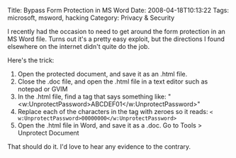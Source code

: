Title: Bypass Form Protection in MS Word
Date: 2008-04-18T10:13:22
Tags: microsoft, msword, hacking
Category: Privacy & Security


I recently had the occasion to need to get around the form protection in an 
MS Word file. Turns out it's a pretty easy exploit, but the directions I 
found elsewhere on the internet didn't quite do the job. 

Here's the trick:

1. Open the protected document, and save it as an .html file.
1. Close the .doc file, and open the .html file in a text editor such as notepad or GVIM
1. In the .html file, find a tag that says something like: "&lt;w:UnprotectPassword&gt;ABCDEF01&lt;/w:UnprotectPassword&gt;"
1. Replace each of the characters in the tag with zeroes so it reads: `<
w:UnprotectPassword>00000000</w:UnprotectPassword>`
1. Open the .html file in Word, and save it as a .doc. Go to Tools > Unprotect Document

That should do it. I'd love to hear any evidence to the contrary. 
